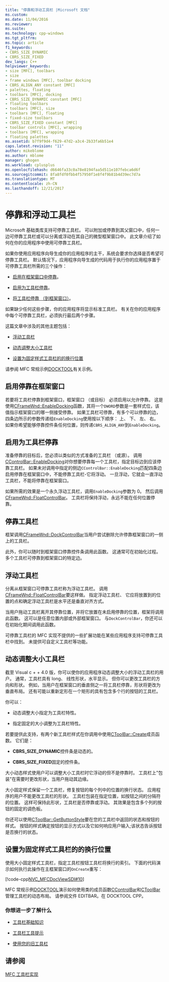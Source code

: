 ```yaml
---
title: "停靠和浮动工具栏 |Microsoft 文档"
ms.custom: 
ms.date: 11/04/2016
ms.reviewer: 
ms.suite: 
ms.technology: cpp-windows
ms.tgt_pltfrm: 
ms.topic: article
f1_keywords:
- CBRS_SIZE_DYNAMIC
- CBRS_SIZE_FIXED
dev_langs: C++
helpviewer_keywords:
- size [MFC], toolbars
- size
- frame windows [MFC], toolbar docking
- CBRS_ALIGN_ANY constant [MFC]
- palettes, floating
- toolbars [MFC], docking
- CBRS_SIZE_DYNAMIC constant [MFC]
- floating toolbars
- toolbars [MFC], size
- toolbars [MFC], floating
- fixed-size toolbars
- CBRS_SIZE_FIXED constant [MFC]
- toolbar controls [MFC], wrapping
- toolbars [MFC], wrapping
- floating palettes
ms.assetid: b7f9f9d4-f629-47d2-a3c4-2b33fa6b51e4
caps.latest.revision: "11"
author: mikeblome
ms.author: mblome
manager: ghogen
ms.workload: cplusplus
ms.openlocfilehash: d6646fa33c0a78e8194faa5d511e107febca6d6f
ms.sourcegitcommit: 8fa8fdf0fbb4f57950f1e8f4f9b81b4d39ec7d7a
ms.translationtype: MT
ms.contentlocale: zh-CN
ms.lasthandoff: 12/21/2017
---
```

# <a name="docking-and-floating-toolbars"></a>停靠和浮动工具栏
Microsoft 基础类库支持可停靠工具栏。 可以附加或停靠到其父窗口中，任何一边可停靠工具栏或可以分离或浮动在其自己的微型框架窗口中。 此文章介绍了如何在你的应用程序中使用可停靠工具栏。  
  
 如果你使用应用程序向导生成你的应用程序的主干，系统会要求你选择是否希望可停靠工具栏。 默认情况下，应用程序向导生成的代码用于执行你的应用程序置于可停靠工具栏所需的三个操作：  
  
-   [启用在框架窗口中停靠](#_core_enabling_docking_in_a_frame_window)。  
  
-   [启用为工具栏停靠](#_core_enabling_docking_for_a_toolbar)。  
  
-   [将工具栏停靠 （到框架窗口）](#_core_docking_the_toolbar)。  
  
 如果缺少任何这些步骤，你的应用程序将显示标准工具栏。 有关在你的应用程序中每个可停靠工具栏，必须执行最后两个步骤。  
  
 这篇文章中涉及的其他主题包括：  
  
-   [浮动工具栏](#_core_floating_the_toolbar)  
  
-   [动态调整大小工具栏](#_core_dynamically_resizing_the_toolbar)  
  
-   [设置为固定样式工具栏的的换行位置](#_core_setting_wrap_positions_for_a_fixed_style_toolbar)  
  
 请参阅 MFC 常规示例[DOCKTOOL](../visual-cpp-samples.md)有关示例。  
  
##  <a name="_core_enabling_docking_in_a_frame_window"></a>启用停靠在框架窗口  
 若要将工具栏停靠到框架窗口，框架窗口 （或目标） 必须启用以允许停靠。 这是使用[CFrameWnd::EnableDocking](../mfc/reference/cframewnd-class.md#enabledocking)函数，其将一个`DWORD`参数是一套样式位，该值指示框架窗口的哪一侧接受停靠。 如果工具栏可停靠，有多个可以停靠的边，四条边所示的参数传递给`EnableDocking`使用按以下顺序： 上、 下、 左、 右。 如果你希望能够停靠控件条任何位置，则传递`CBRS_ALIGN_ANY`到`EnableDocking`。  
  
##  <a name="_core_enabling_docking_for_a_toolbar"></a>启用为工具栏停靠  
 准备停靠的目标后，您必须以类似的方式准备的工具栏 （或源）。 调用[CControlBar::EnableDocking](../mfc/reference/ccontrolbar-class.md#enabledocking)对你想要停靠每一个工具栏，指定目标边到应该停靠工具栏。 如果未对调用中指定的侧边`CControlBar::EnableDocking`匹配四条边启用停靠在框架窗口中，不能停靠工具栏-它将浮动。 一旦浮动，它就会一直浮动工具栏，不能将停靠在框架窗口。  
  
 如果所需的效果是一个永久浮动工具栏，调用`EnableDocking`参数为 0。 然后调用[CFrameWnd::FloatControlBar](../mfc/reference/cframewnd-class.md#floatcontrolbar)。 工具栏将保持浮动，永远不能在任何位置停靠。  
  
##  <a name="_core_docking_the_toolbar"></a>停靠工具栏  
 框架调用[CFrameWnd::DockControlBar](../mfc/reference/cframewnd-class.md#dockcontrolbar)当用户尝试删除允许停靠框架窗口的一侧上的工具栏。  
  
 此外，你可以随时到框架窗口停靠控件条调用此函数。 这通常可在初始化过程。 多个工具栏可停靠到框架窗口的特定边。  
  
##  <a name="_core_floating_the_toolbar"></a>浮动工具栏  
 分离从框架窗口可停靠工具栏称为浮动工具栏。 调用[CFrameWnd::FloatControlBar](../mfc/reference/cframewnd-class.md#floatcontrolbar)要这样做。 指定浮动工具栏、 它应将放置到的位置的点和确定浮动工具栏是水平还是垂直对齐方式。  
  
 当用户拖动工具栏离开其停靠位置，并将它放置在未启用停靠的位置，框架将调用此函数。 这可以是任意位置内部或外部框架窗口。 与`DockControlBar`，你还可以在初始化期间调用此函数。  
  
 可停靠工具栏的 MFC 实现不提供的一些扩展功能在某些应用程序支持可停靠工具栏中找到。 未提供可自定义工具栏等功能。  
  
##  <a name="_core_dynamically_resizing_the_toolbar"></a>动态调整大小工具栏  
 截至 Visual c + + 4.0 版，你可以使你的应用程序动态调整大小的浮动工具栏的用户。 通常，工具栏具有 long、 线性形状，水平显示。 但你可以更改工具栏的方向和形状。 例如，当用户在框架窗口的垂直侧之一将工具栏停靠，形状将更改为垂直布局。 还有可能以重新定形在一个矩形的具有包含多个行的按钮的工具栏。  
  
 你可以：  
  
-   动态调整大小指定为工具栏特性。  
  
-   指定固定的大小调整为工具栏特性。  
  
 若要提供此支持，有两个新工具栏样式在你调用中使用[CToolBar::Create](../mfc/reference/ctoolbar-class.md#create)成员函数。 它们是：  
  
-   **CBRS_SIZE_DYNAMIC**控件条是动态的。  
  
-   **CBRS_SIZE_FIXED**固定的控件条。  
  
 大小动态样式使用户可以调整大小工具栏时它浮动的但不是停靠时。 工具栏上"包装"在需要时更改形状，当用户拖动其边缘。  
  
 大小固定样式保留一个工具栏，修复按钮的每个列中的位置的换行状态。 应用程序的用户不能更改工具栏的形状。 工具栏包装在指定位置，如按钮之间的分隔符的位置。 这样可保持此形状，工具栏是否停靠或浮动。 其效果是包含多个列的按钮的固定的调色板。  
  
 你还可以使用[CToolBar::GetButtonStyle](../mfc/reference/ctoolbar-class.md#getbuttonstyle)要在您的工具栏中返回的状态和按钮的样式。 按钮的样式确定按钮的显示方式以及它如何响应用户输入;该状态告诉按钮是否换行的状态。  
  
##  <a name="_core_setting_wrap_positions_for_a_fixed_style_toolbar"></a>设置为固定样式工具栏的的换行位置  
 使用大小固定样式工具栏，指定工具栏按钮工具栏将换行的索引。 下面的代码演示如何执行此操作在主框架窗口的`OnCreate`重写：  
  
 [!code-cpp[NVC_MFCDocViewSDI#10](../mfc/codesnippet/cpp/docking-and-floating-toolbars_1.cpp)]  
  
 MFC 常规示例[DOCKTOOL](../visual-cpp-samples.md)演示如何使用类的成员函数[CControlBar](../mfc/reference/ccontrolbar-class.md)和[CToolBar](../mfc/reference/ctoolbar-class.md)管理工具栏的动态布局。 请参阅文件 EDITBAR。在 DOCKTOOL CPP。  
  
### <a name="what-do-you-want-to-know-more-about"></a>你想进一步了解什么  
  
-   [工具栏基础知识](../mfc/toolbar-fundamentals.md)  
  
-   [工具栏工具提示](../mfc/toolbar-tool-tips.md)  
  
-   [使用您的旧工具栏](../mfc/using-your-old-toolbars.md)  
  
## <a name="see-also"></a>请参阅  
 [MFC 工具栏实现](../mfc/mfc-toolbar-implementation.md)

